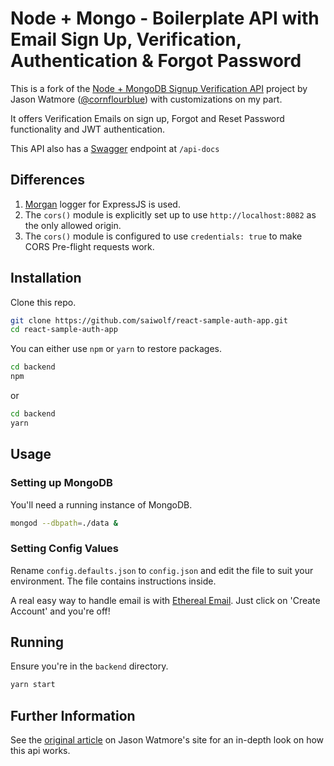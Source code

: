 # Node + Mongo - Boilerplate API with Email Sign Up, Verification, Authentication & Forgot Password

This is a fork of the [Node + MongoDB Signup Verification API](https://github.com/cornflourblue/node-mongo-signup-verification-api) project by Jason Watmore ([@cornflourblue](https://github.com/cornflourblue)) with customizations on my part.

It offers Verification Emails on sign up, Forgot and Reset Password functionality and JWT authentication.

This API also has a [Swagger](https://swagger.io/) endpoint at `/api-docs`

## Differences

1. [Morgan](https://github.com/expressjs/morgan) logger for ExpressJS is used.
2. The `cors()` module is explicitly set up to use `http://localhost:8082` as the only allowed origin.
3. The `cors()` module is configured to use `credentials: true` to make CORS Pre-flight requests work.

## Installation

Clone this repo.

```bash
git clone https://github.com/saiwolf/react-sample-auth-app.git
cd react-sample-auth-app
```

You can either use `npm` or `yarn` to restore packages.

```bash
cd backend
npm
```

or

```bash
cd backend
yarn
```

## Usage

### Setting up MongoDB

You'll need a running instance of MongoDB.

```bash
mongod --dbpath=./data &
```

### Setting Config Values

Rename `config.defaults.json` to `config.json` and edit the file to suit your environment. The file contains instructions inside.

A real easy way to handle email is with [Ethereal Email](https://ethereal.email/). Just click on 'Create Account' and you're off!

## Running

Ensure you're in the `backend` directory.

```bash
yarn start
```

## Further Information

See the [original article](https://jasonwatmore.com/post/2020/05/13/node-mongo-api-with-email-sign-up-verification-authentication-forgot-password) on Jason Watmore's site for an in-depth look on how this api works.

